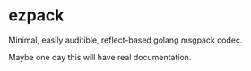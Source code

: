 # ezpack

Minimal, easily auditible, reflect-based golang msgpack codec.

Maybe one day this will have real documentation.
